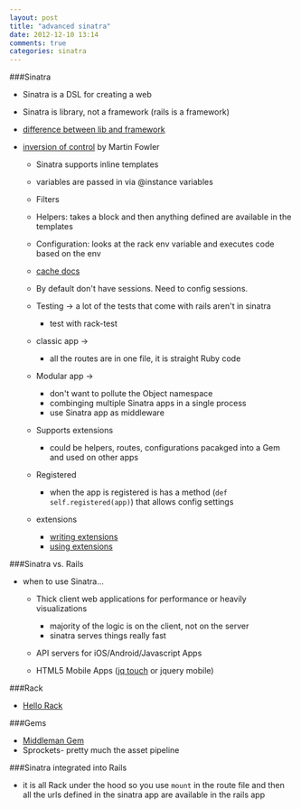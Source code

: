 ```yaml
---
layout: post
title: "advanced sinatra"
date: 2012-12-10 13:14
comments: true
categories: sinatra
---
```


###Sinatra
- Sinatra is a DSL for creating a web

- Sinatra is library, not a framework (rails is a framework)

- [difference between lib and framework](http://stackoverflow.com/questions/148747/what-is-the-difference-between-a-framework-and-a-library)

- [inversion of control](http://martinfowler.com/bliki/InversionOfControl.html) by Martin Fowler

  - Sinatra supports inline templates
  - variables are passed in via @instance variables
  - Filters
  - Helpers: takes a block and then anything defined are available in the templates
  - Configuration: looks at the rack env variable and executes code based on the env
  - [cache docs](http://www.mnot.net/cache_docs/)
  - By default don't have sessions. Need to config sessions.
  - Testing -> a lot of the tests that come with rails aren't in sinatra
    - test with rack-test
  
  - classic app ->
    - all the routes are in one file, it is straight Ruby code
  - Modular app -> 
    - don't want to pollute the Object namespace
    - combinging multiple Sinatra apps in a single process
    - use Sinatra app as middleware

  - Supports extensions
    - could be helpers, routes, configurations pacakged into a Gem and used on other apps
  
  - Registered
    - when the app is registered is has a method (`def self.registered(app)`) that allows config settings
  
  - extensions
    - [writing extensions](http://www.sinatrarb.com/extensions.html)
    - [using extensions](http://www.sinatrarb.com/extensions-wild.html)

###Sinatra vs. Rails
- when to use Sinatra...
  - Thick client web applications for performance or heavily visualizations
    - majority of the logic is on the client, not on the server
    - sinatra serves things really fast
  
  - API servers for iOS/Android/Javascript Apps
  - HTML5 Mobile Apps ([jq touch](http://www.jqtouch.com/) or jquery mobile)

###Rack
- [Hello Rack](http://m.onkey.org/ruby-on-rack-1-hello-rack)

###Gems
- [Middleman Gem](http://middlemanapp.com/getting-started/welcome/)
- Sprockets- pretty much the asset pipeline

###Sinatra integrated into Rails
- it is all Rack under the hood so you use `mount` in the route file and then all the urls defined in the sinatra app are available in the rails app